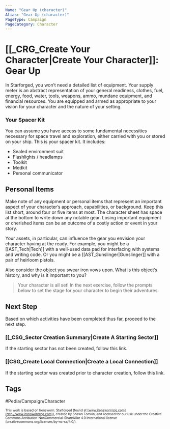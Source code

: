 ```yaml
---
Name: "Gear Up (character)"
Alias: "Gear Up (character)"
PageType: Campaign
PageCategory: Character
---
```

# [[_CRG_Create Your Character|Create Your Character]]: Gear Up
In Starforged, you won’t need a detailed list of equipment. Your supply meter is an abstract representation of your general readiness, clothes, fuel, energy, food, water, tools, weapons, ammo, mundane equipment, and financial resources. You are equipped and armed as appropriate to your vision for your character and the nature of your setting.

### Your Spacer Kit
You can assume you have access to some fundamental necessities necessary for space travel and exploration, either carried with you or stored on your ship. This is your spacer kit. It includes:
- Sealed environment suit 
- Flashlights / headlamps 
- Toolkit 
- Medkit 
- Personal communicator 

## Personal Items
Make note of any equipment or personal items that represent an important aspect of your character’s approach, capabilities, or background. Keep this list short, around four or five items at most. The character sheet has space at the bottom to write down any notable gear. Losing important equipment or cherished items can be an outcome of a costly action or event in your story.

Your assets, in particular, can influence the gear you envision your character having at the ready. For example, you might be a [[AST_Tech|Tech]] with a well-used data pad for interfacing with systems and writing code. Or you might be a [[AST_Gunslinger|Gunslinger]] with a pair of heirloom pistols.

Also consider the object you swear iron vows upon. What is this object’s history, and why is it important to you?

> Your character is all set! In the next exercise, follow the prompts below to set the stage for your character to begin their adventures.

## Next Step
Based on which activities have been completed thus far, proceed to the next step.

### [[_CSG_Sector Creation Summary|Create A Starting Sector]]
If the starting sector has not been created, follow this link.

### [[CSG_Create Local Connection|Create a Local Connection]]
If the starting sector was created prior to character creation, follow this link.

## Tags
#Pedia/Campaign/Character 

<font size=-2>This work is based on Ironsworn: Starforged (found at [www.ironswornrpg.com](http://www.ironswornrpg.com)), created by Shawn Tomkin, and licensed for our use under the Creative Commons Attribution-NonCommercial-ShareAlike 4.0 International license  (creativecommons.org/licenses/by-nc-sa/4.0/).</font>